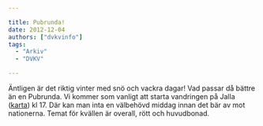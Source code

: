 ```yaml
---

title: Pubrunda!
date: 2012-12-04
authors: ["dvkvinfo"]
tags:
  - "Arkiv"
  - "DVKV"

---
```


Äntligen är det riktig vinter med snö och vackra dagar! Vad passar då
  bättre än en Pubrunda.
 Vi kommer som vanligt att starta vandringen på Jalla
  ([karta](http://kartor.eniro.se/m/nMe48)) kl 17. Där kan man inta
  en välbehövd middag innan det bär av mot nationerna.
 Temat för kvällen är overall, rött och huvudbonad.